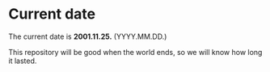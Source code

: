# Current date

The current date is **2001.11.25.** (YYYY.MM.DD.)

This repository will be good when the world ends, so we will know how long it lasted.